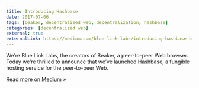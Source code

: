 ```yaml
---
title: Introducing Hashbase
date: 2017-07-06
tags: [beaker, decentralized web, decentralization, hashbase]
categories: [decentralized web]
external: true
externalLink: https://medium.com/blue-link-labs/introducing-hashbase-bf4dd2328f7e
---
```


We’re Blue Link Labs, the creators of Beaker, a peer-to-peer Web browser. Today we’re thrilled to announce that we’ve launched Hashbase, a fungible hosting service for the peer-to-peer Web.

<!--more-->

[Read more on Medium &raquo;](https://medium.com/blue-link-labs/introducing-hashbase-bf4dd2328f7e)
